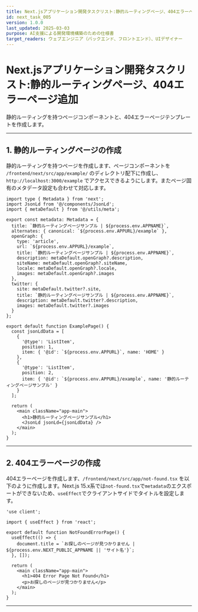 ```yaml
---
title: Next.jsアプリケーション開発タスクリスト:静的ルーティングページ、404エラーページ追加
id: next_task_005
version: 1.0.0
last_updated: 2025-03-03
purpose: AI支援による開発環境構築のための仕様書
target_readers: ウェブエンジニア（バックエンド、フロントエンド）、UIデザイナー
---
```


# Next.jsアプリケーション開発タスクリスト:静的ルーティングページ、404エラーページ追加

静的ルーティングを持つページコンポーネントと、404エラーページテンプレートを作成します。

---

## 1. 静的ルーティングページの作成

静的ルーティングを持つページを作成します、ページコンポーネントを `/frontend/next/src/app/example/` のディレクトリ配下に作成し、`http://localhost:3000/example` でアクセスできるようにします。またページ固有のメタデータ設定も合わせて対応します。


```tsx
import type { Metadata } from 'next';
import JsonLd from '@/components/JsonLd';
import { metaDefault } from '@/utils/meta';

export const metadata: Metadata = {
  title: `静的ルーティングページサンプル | ${process.env.APPNAME}`,
  alternates: { canonical: `${process.env.APPURL}/example` },
  openGraph: {
    type: 'article',
    url: `${process.env.APPURL}/example`,
    title: `静的ルーティングページサンプル | ${process.env.APPNAME}`,
    description: metaDefault.openGraph?.description,
    siteName: metaDefault.openGraph?.siteName,
    locale: metaDefault.openGraph?.locale,
    images: metaDefault.openGraph?.images
  },
  twitter: {
    site: metaDefault.twitter?.site,
    title: `静的ルーティングページサンプル | ${process.env.APPNAME}`,
    description: metaDefault.twitter?.description,
    images: metaDefault.twitter?.images
  }
};

export default function ExamplePage() {
  const jsonLdData = [
    {
      '@type': 'ListItem',
      position: 1,
      item: { '@id': `${process.env.APPURL}`, name: 'HOME' }
    },
    {
      '@type': 'ListItem',
      position: 2,
      item: { '@id': `${process.env.APPURL}/example`, name: '静的ルーティングページサンプル' }
    }
  ];

  return (
    <main className="app-main">
      <h1>静的ルーティングページサンプル</h1>
      <JsonLd jsonLd={jsonLdData} />
    </main>
  );
}
```

---

## 2. 404エラーページの作成

404エラーページを作成します、`/frontend/next/src/app/not-found.tsx` を以下のように作成します。Next.js 15.x系では`not-found.tsx`で`metadata`のエクスポートができないため、`useEffect`でクライアントサイドでタイトルを設定します。

```tsx
'use client';

import { useEffect } from 'react';

export default function NotFoundErrorPage() {
  useEffect(() => {
    document.title = `お探しのページが見つかりません | ${process.env.NEXT_PUBLIC_APPNAME || 'サイト名'}`;
  }, []);

  return (
    <main className="app-main">
      <h1>404 Error Page Not Found</h1>
      <p>お探しのページが見つかりません</p>
    </main>
  );
}
```

---
